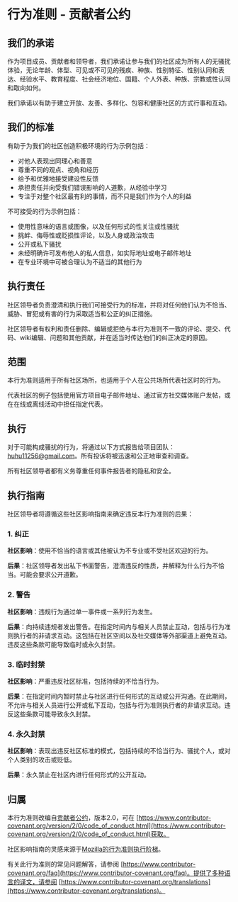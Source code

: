 # 行为准则 - 贡献者公约

## 我们的承诺

作为项目成员、贡献者和领导者，我们承诺让参与我们的社区成为所有人的无骚扰体验，无论年龄、体型、可见或不可见的残疾、种族、性别特征、性别认同和表达、经验水平、教育程度、社会经济地位、国籍、个人外表、种族、宗教或性认同和取向如何。

我们承诺以有助于建立开放、友善、多样化、包容和健康社区的方式行事和互动。

## 我们的标准

有助于为我们的社区创造积极环境的行为示例包括：

* 对他人表现出同理心和善意
* 尊重不同的观点、视角和经历
* 给予和优雅地接受建设性反馈
* 承担责任并向受我们错误影响的人道歉，从经验中学习
* 专注于对整个社区最有利的事情，而不只是我们作为个人的利益

不可接受的行为示例包括：

* 使用性意味的语言或图像，以及任何形式的性关注或性骚扰
* 挑衅、侮辱性或贬损性评论，以及人身或政治攻击
* 公开或私下骚扰
* 未经明确许可发布他人的私人信息，如实际地址或电子邮件地址
* 在专业环境中可被合理认为不适当的其他行为

## 执行责任

社区领导者负责澄清和执行我们可接受行为的标准，并将对任何他们认为不恰当、威胁、冒犯或有害的行为采取适当和公正的纠正措施。

社区领导者有权利和责任删除、编辑或拒绝与本行为准则不一致的评论、提交、代码、wiki编辑、问题和其他贡献，并在适当时传达他们的纠正决定的原因。

## 范围

本行为准则适用于所有社区场所，也适用于个人在公共场所代表社区时的行为。

代表社区的例子包括使用官方项目电子邮件地址、通过官方社交媒体账户发帖，或在在线或离线活动中担任指定代表。

## 执行

对于可能构成骚扰的行为，将通过以下方式报告给项目团队：[huhu11256@gmail.com](mailto:huhu11256@gmail.com)。所有投诉将被迅速和公正地审查和调查。

所有社区领导者都有义务尊重任何事件报告者的隐私和安全。

## 执行指南

社区领导者将遵循这些社区影响指南来确定违反本行为准则的后果：

### 1. 纠正

**社区影响**：使用不恰当的语言或其他被认为不专业或不受社区欢迎的行为。

**后果**：社区领导者发出私下书面警告，澄清违反的性质，并解释为什么行为不恰当。可能会要求公开道歉。

### 2. 警告

**社区影响**：违规行为通过单一事件或一系列行为发生。

**后果**：向持续违规者发出警告。在指定时间内与相关人员禁止互动，包括与行为准则执行者的非请求互动。这包括在社区空间以及社交媒体等外部渠道上避免互动。违反这些条款可能导致临时或永久封禁。

### 3. 临时封禁

**社区影响**：严重违反社区标准，包括持续的不恰当行为。

**后果**：在指定时间内暂时禁止与社区进行任何形式的互动或公开沟通。在此期间，不允许与相关人员进行公开或私下互动，包括与行为准则执行者的非请求互动。违反这些条款可能导致永久封禁。

### 4. 永久封禁

**社区影响**：表现出违反社区标准的模式，包括持续的不恰当行为、骚扰个人，或对个人类别的攻击或贬低。

**后果**：永久禁止在社区内进行任何形式的公开互动。

## 归属

本行为准则改编自[贡献者公约](https://www.contributor-covenant.org)，版本2.0，可在
[https://www.contributor-covenant.org/version/2/0/code_of_conduct.html](https://www.contributor-covenant.org/version/2/0/code_of_conduct.html)获取。

社区影响指南的灵感来源于[Mozilla的行为准则执行阶梯](https://github.com/mozilla/diversity)。

有关此行为准则的常见问题解答，请参阅
[https://www.contributor-covenant.org/faq](https://www.contributor-covenant.org/faq)。提供了多种语言的译文，请参阅
[https://www.contributor-covenant.org/translations](https://www.contributor-covenant.org/translations)。